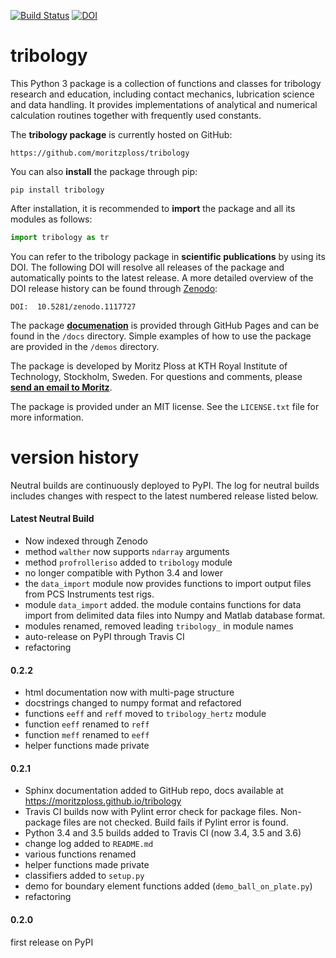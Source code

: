 [![Build Status](https://travis-ci.org/moritzploss/tribology.png)](https://travis-ci.org/moritzploss/tribology)
[![DOI](https://zenodo.org/badge/110825481.svg)](https://zenodo.org/badge/latestdoi/110825481)


# tribology
This Python 3 package is a collection of functions and classes for
tribology research and education, including contact mechanics,
lubrication science and data handling. It provides implementations of
analytical and numerical calculation routines together with frequently
used constants.

The **tribology package** is currently hosted on GitHub:

    https://github.com/moritzploss/tribology

You can also **install** the package through pip:

    pip install tribology

After installation, it is recommended to **import** the package and all
its modules as follows:

```python
import tribology as tr
```

You can refer to the tribology package in **scientific publications** by
using its DOI. The following DOI will resolve all releases of the
package and automatically points to the latest release. A more detailed
overview of the DOI release history can be found through
<a href="https://zenodo.org/record/1117728" target="_blank">
Zenodo</a>:

    DOI:  10.5281/zenodo.1117727

The package
**<a href="https://moritzploss.github.io/tribology" target="_blank">
documenation</a>** is provided through GitHub Pages and can be found
in the `/docs` directory. Simple examples of how to use the package are
provided in the `/demos`
directory.

The package is developed by Moritz Ploss at KTH Royal
Institute of Technology, Stockholm, Sweden. For questions and comments,
please **[send an email to Moritz](mailto:moritz.ploss@gmail.com)**.

The package is provided under an MIT license. See the `LICENSE.txt` file
for more information.

# version history

Neutral builds are continuously deployed to PyPI. The log for
neutral builds includes changes with respect to the latest numbered
release listed below.

#### Latest Neutral Build

- Now indexed through Zenodo
- method `walther` now supports `ndarray` arguments
- method `profrolleriso` added to `tribology` module
- no longer compatible with Python 3.4 and lower
- the `data_import` module now provides functions to import output files
from PCS Instruments test rigs.
- module `data_import` added. the module contains functions for data
import from delimited data files into Numpy and Matlab database format.
- modules renamed, removed leading `tribology_` in module names
- auto-release on PyPI through Travis CI
- refactoring

#### 0.2.2

- html documentation now with multi-page structure
- docstrings changed to numpy format and refactored
- functions `eeff` and `reff` moved to `tribology_hertz` module
- function `eeff` renamed to `reff`
- function `meff` renamed to `eeff`
- helper functions made private

#### 0.2.1
- Sphinx documentation added to GitHub repo, docs available at
https://moritzploss.github.io/tribology
-  Travis CI builds now with Pylint error check for package files.
Non-package files are not checked. Build fails if Pylint error is found.
- Python 3.4 and 3.5 builds added to Travis CI (now 3.4, 3.5 and 3.6)
- change log added to `README.md`
- various functions renamed
- helper functions made private
- classifiers added to `setup.py`
- demo for boundary element functions added (`demo_ball_on_plate.py`)
- refactoring

#### 0.2.0
first release on PyPI